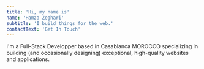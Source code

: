 ```yaml
---
title: 'Hi, my name is'
name: 'Hamza Zeghari'
subtitle: 'I build things for the web.'
contactText: 'Get In Touch'
---
```


I'm a Full-Stack Developper based in Casablanca MOROCCO specializing in building (and occasionally designing) exceptional, high-quality websites and applications.
